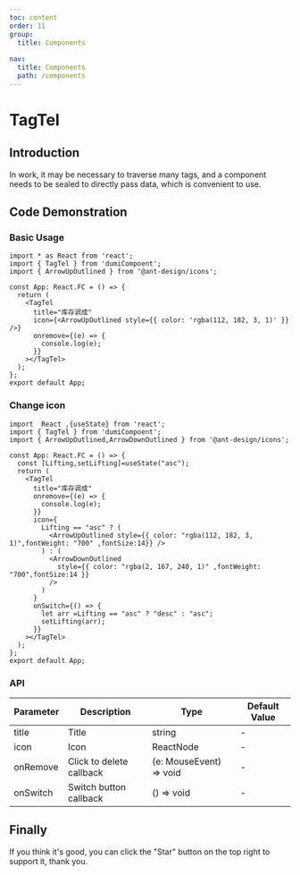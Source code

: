 ```yaml
---
toc: content
order: 11
group:
  title: Components
  
nav:
  title: Components
  path: /components
---
```


# TagTel

## Introduction

In work, it may be necessary to traverse many tags, and a component needs to be sealed to directly pass data, which is convenient to use.

## Code Demonstration

### Basic Usage

```tsx
import * as React from 'react';
import { TagTel } from 'dumiCompoent';
import { ArrowUpOutlined } from '@ant-design/icons';

const App: React.FC = () => {
  return (
    <TagTel
      title="库存调成"
      icon={<ArrowUpOutlined style={{ color: 'rgba(112, 182, 3, 1)' }} />}
      onremove={(e) => {
        console.log(e);
      }}
    ></TagTel>
  );
};
export default App;
```
### Change icon
```tsx
import  React ,{useState} from 'react';
import { TagTel } from 'dumiCompoent';
import { ArrowUpOutlined,ArrowDownOutlined } from '@ant-design/icons';

const App: React.FC = () => {
  const [Lifting,setLifting]=useState("asc");
  return (
    <TagTel
      title="库存调成"
      onremove={(e) => {
        console.log(e);
      }}
      icon={
        Lifting == "asc" ? (
          <ArrowUpOutlined style={{ color: "rgba(112, 182, 3, 1)",fontWeight: "700" ,fontSize:14}} />
        ) : (
          <ArrowDownOutlined
            style={{ color: "rgba(2, 167, 240, 1)" ,fontWeight: "700",fontSize:14 }}
          />
        )
      }
      onSwitch={() => {
        let arr =Lifting == "asc" ? "desc" : "asc";
        setLifting(arr);
      }}
    ></TagTel>
  );
};
export default App;
```
### API

| Parameter | Description | Type | Default Value |
| --- | --- | --- | --- |
| title | Title | string | - |
| icon | Icon | ReactNode | - |
| onRemove | Click to delete callback | (e: MouseEvent) => void | - |
| onSwitch | Switch button callback | () => void | - |

## Finally

If you think it's good, you can click the "Star" button on the top right to support it, thank you.
